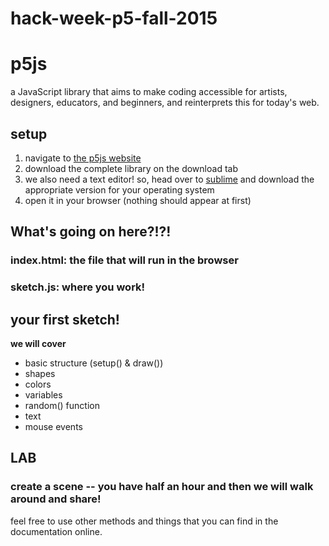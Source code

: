 # hack-week-p5-fall-2015

# p5js 

a JavaScript library that aims to make coding accessible for artists, designers, educators, and beginners, and reinterprets this for today's web.

## setup

1. navigate to [the p5js website](http://www.p5js.org)
2. download the complete library on the download tab
3. we also need a text editor! so, head over to [sublime](http://www.sublimetext.com/2) and download the appropriate version for your operating system
4. open it in your browser (nothing should appear at first)

## What's going on here?!?! 

### index.html: the file that will run in the browser

### sketch.js: where you work! 

## your first sketch!

**we will cover**
  * basic structure (setup() & draw())
  * shapes
  * colors
  * variables
  * random() function
  * text
  * mouse events

## LAB 
### create a scene -- you have half an hour and then we will walk around and share!
feel free to use other methods and things that you can find in the documentation online.
